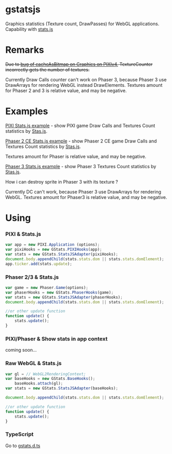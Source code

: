 # gstatsjs
Graphics statistics (Texture count, DrawPasses) for WebGL applications. Capability with [stats.js](https://github.com/mrdoob/stats.js)

# Remarks

~~Due to [bug of cacheAsBitmap on Graphics on PIXIv4](https://github.com/pixijs/pixi.js/issues/4692),  TextureCounter incorrectly gets the number of textures.~~

Currently Draw Calls counter can't work on Phaser 3, because Phaser 3 use DrawArrays for rendering WebGL instead DrawElements. 
Textures amount for Phaser 2 and 3 is relative value, and may be negative.

# Examples
[PIXI Stats.js example](./exampless/pixi) - show PIXI game Draw Calls and Textures Count statistics by [Stas.js](https://github.com/mrdoob/stats.js/). 

[Phaser 2 CE Stats.js example](./exampless/phaser2ce) - show Phaser 2 CE game Draw Calls and Textures Count statistics by [Stas.js](https://github.com/mrdoob/stats.js/).

Textures amount for Phaser is relative value, and may be negative.

[Phaser 3 Stats.js example](./exampless/phaser3) - show Phaser 3 Textures Count statistics by [Stas.js](https://github.com/mrdoob/stats.js/).

How i can destroy sprite in Phaser 3 with its texture ? 

Currently DC can't work, because Phaser 3 use DrawArrays for rendering WebGL. 
Textures amount for Phaser3 is relative value, and may be negative.

# Using
### PIXI & Stats.js

```javascript
var app = new PIXI.Application (options);
var pixiHooks = new GStats.PIXIHooks(app);
var stats = new GStats.StatsJSAdapter(pixiHooks);
document.body.appendChild(stats.stats.dom || stats.stats.domElement);
app.ticker.add(stats.update);
```

### Phaser 2/3 & Stats.js
```javascript
var game = new Phaser.Game(options);
var phaserHooks = new GStats.PhaserHooks(game);
var stats = new GStats.StatsJSAdapter(phaserHooks);
document.body.appendChild(stats.stats.dom || stats.stats.domElement);

//or other update function
function update() {
    stats.update();
}
```

### PIXI/Phaser & Show stats in app context
coming soon...
### Raw WebGL & Stats.js 
```javascript
var gl = // WebGL2RenderingContext;
var baseHooks = new GStats.BaseHooks();
    baseHooks.attach(gl);
var stats = new GStats.StatsJSAdapter(baseHooks);

document.body.appendChild(stats.stats.dom || stats.stats.domElement);

//or other update function
function update() {
    stats.update();
}
```

### TypeScript

Go to  [gstats.d.ts](https://github.com/eXponenta/gstatsjs/blob/master/dist/gstats.d.ts)
